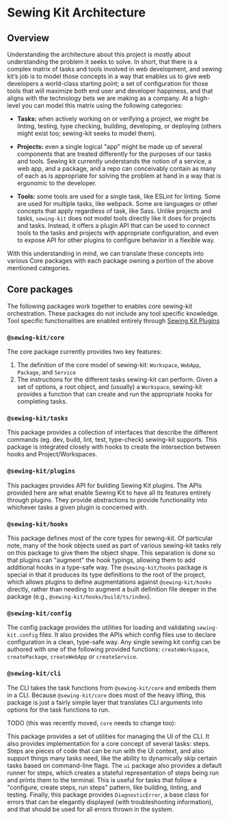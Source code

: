 # Sewing Kit Architecture

## Overview

Understanding the architecture about this project is mostly about understanding the problem it seeks to solve. In short, that there is a complex matrix of tasks and tools involved in web development, and sewing kit’s job is to model those concepts in a way that enables us to give web developers a world-class starting point; a set of configuration for those tools that will maximize both end user and developer happiness, and that aligns with the technology bets we are making as a company. At a high-level you can model this matrix using the following categories:

- **Tasks:** when actively working on or verifying a project, we might be linting, testing, type checking, building, developing, or deploying (others might exist too; sewing-kit seeks to model them).

- **Projects:** even a single logical "app" might be made up of several components that are treated differently for the purposes of our tasks and tools. Sewing kit currently understands the notion of a service, a web app, and a package, and a repo can conceivably contain as many of each as is appropriate for solving the problem at hand in a way that is ergonomic to the developer.

- **Tools:** some tools are used for a single task, like ESLint for linting. Some are used for multiple tasks, like webpack. Some are languages or other concepts that apply regardless of task, like Sass. Unlike projects and tasks, `sewing-kit` does not model tools directly like it does for projects and tasks. Instead, it offers a plugin API that can be used to connect tools to the tasks and projects with appropriate configuration, and even to expose API for other plugins to configure behavior in a flexible way.

With this understanding in mind, we can translate these concepts into various Core packages with each package owning a portion of the above mentioned categories.

## Core packages

The following packages work together to enables core sewing-kit orchestration. These packages do not include any tool specific knowledge. Tool specific functionalities are enabled entirely through [Sewing Kit Plugins](./plugins.md)

### `@sewing-kit/core`

The core package currently provides two key features:

1. The definition of the core model of sewing-kit: `Workspace`, `WebApp`, `Package`, and `Service`
2. The instructions for the different tasks sewing-kit can perform. Given a set of options, a root object, and (usually) a `Workspace`, sewing-kit provides a function that can create and run the appropriate hooks for completing tasks.

### `@sewing-kit/tasks`

This package provides a collection of interfaces that describe the different commands (eg. dev, build, lint, test, type-check) sewing-kit supports. This package is integrated closely with hooks to create the intersection between hooks and Project/Workspaces.

### `@sewing-kit/plugins`

This packages provides API for building Sewing Kit plugins. The APIs provided here are what enable Sewing Kit to have all its features entirely through plugins. They provide abstractions to provide functionality into whichever tasks a given plugin is concerned with.

### `@sewing-kit/hooks`

This package defines most of the core types for sewing-kit. Of particular note, many of the hook objects used as part of various sewing-kit tasks rely on this package to give them the object shape. This separation is done so that plugins can "augment" the hook typings, allowing them to add additional hooks in a type-safe way. The `@sewing-kit/hooks` package is special in that it produces its type definitions to the root of the project, which allows plugins to define augmentations against `@sewing-kit/hooks` directly, rather than needing to augment a built definition file deeper in the package (e.g., `@sewing-kit/hooks/build/ts/index`).

### `@sewing-kit/config`

The config package provides the utilities for loading and validating `sewing-kit.config` files. It also provides the APIs which config files use to declare configuration in a clean, type-safe way. Any single sewing kit config can be authored with one of the following provided functions: `createWorkspace`, `createPackage`, `createWebApp` or `createService`.

### `@sewing-kit/cli`

The CLI takes the task functions from `@sewing-kit/core` and embeds them in a CLI. Because `@sewing-kit/core` does most of the heavy lifting, this package is just a fairly simple layer that translates CLI arguments into options for the task functions to run.

TODO (this was recently moved, `core` needs to change too):

This package provides a set of utilities for managing the UI of the CLI. It also provides implementation for a core concept of several tasks: steps. Steps are pieces of code that can be run with the UI context, and also support things many tasks need, like the ability to dynamically skip certain tasks based on command-line flags. The `ui` package also provides a default runner for steps, which creates a stateful representation of steps being run and prints them to the terminal. This is useful for tasks that follow a "configure, create steps, run steps" pattern, like building, linting, and testing. Finally, this package provides `DiagnosticError`, a base class for errors that can be elegantly displayed (with troubleshooting information), and that should be used for all errors thrown in the system.
